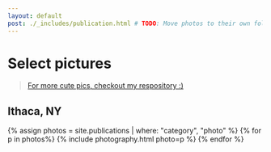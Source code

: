```yaml
---
layout: default
post: ./_includes/publication.html # TODO: Move photos to their own folder and streamline process to avoid md for each photo
---
```


# Select pictures

> [For more cute pics, checkout my respository :)](https://github.com/jpramos-me/photographs)

## Ithaca, NY
{% assign photos = site.publications | where: "category", "photo" %}
{% for p in photos%}
{% include photography.html photo=p %}
{% endfor %}
